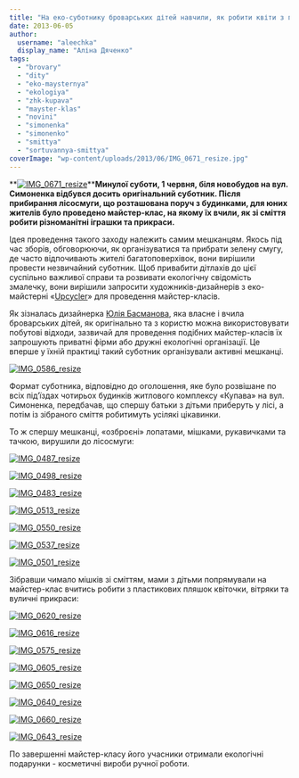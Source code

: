 ```yaml
---
title: "На еко-суботнику броварських дітей навчили, як робити квіти з пластикових пляшок"
date: 2013-06-05
author: 
  username: "aleechka"
  display_name: "Аліна Дяченко"
tags: 
  - "brovary"
  - "dity"
  - "eko-maysternya"
  - "ekologiya"
  - "zhk-kupava"
  - "mayster-klas"
  - "novini"
  - "simonenka"
  - "simonenko"
  - "smittya"
  - "sortuvannya-smittya"
coverImage: "wp-content/uploads/2013/06/IMG_0671_resize.jpg"
---
```


**[![IMG_0671_resize](https://mpz.brovary.org/wp-content/uploads/2013/06/IMG_0671_resize.jpg)](https://mpz.brovary.org/wp-content/uploads/2013/06/IMG_0671_resize.jpg)****Минулої суботи, 1 червня, біля новобудов на вул. Симоненка відбувся досить оригінальний суботник. Після прибирання лісосмуги, що розташована поруч з будинками, для юних жителів було проведено майстер-клас, на якому їх вчили, як зі сміття робити різноманітні іграшки та прикраси.**

Ідея проведення такого заходу належить самим мешканцям. Якось під час зборів, обговорюючи, як організуватися та прибрати зелену смугу, де часто відпочивають жителі багатоповерхівок, вони вирішили провести незвичайний суботник. Щоб привабити дітлахів до цієї суспільно важливої справи та розвивати екологічну свідомість змалечку, вони вирішили запросити художників-дизайнерів з еко-майстерні «[Upcycler](http://upcycling.in.ua/)» для проведення майстер-класів.

Як зізналась дизайнерка [Юлія Басманова](https://www.facebook.com/Iulia.Basmanova), яка власне і вчила броварських дітей, як оригінально та з користю можна використовувати побутові відходи, зазвичай для проведення подібних майстер-класів їх запрошують приватні фірми або дружні екологічні організації. Це вперше у їхній практиці такий суботник організували активні мешканці.

[![IMG_0586_resize](https://mpz.brovary.org/wp-content/uploads/2013/06/IMG_0586_resize.jpg)](https://mpz.brovary.org/wp-content/uploads/2013/06/IMG_0586_resize.jpg)

Формат суботника, відповідно до оголошення, яке було розвішане по всіх під’їздах чотирьох будинків житлового комплексу «Купава» на вул. Симоненка, передбачав, що спершу батьки з дітьми приберуть у лісі, а потім із зібраного сміття робитимуть усілякі цікавинки.

То ж спершу мешканці, «озброєні» лопатами, мішками, рукавичками та тачкою, вирушили до лісосмуги:

[![IMG_0487_resize](https://mpz.brovary.org/wp-content/uploads/2013/06/IMG_0487_resize.jpg)](https://mpz.brovary.org/wp-content/uploads/2013/06/IMG_0487_resize.jpg)

[![IMG_0498_resize](https://mpz.brovary.org/wp-content/uploads/2013/06/IMG_0498_resize.jpg)](https://mpz.brovary.org/wp-content/uploads/2013/06/IMG_0498_resize.jpg)

[![IMG_0483_resize](https://mpz.brovary.org/wp-content/uploads/2013/06/IMG_0483_resize.jpg)](https://mpz.brovary.org/wp-content/uploads/2013/06/IMG_0483_resize.jpg)

[![IMG_0513_resize](https://mpz.brovary.org/wp-content/uploads/2013/06/IMG_0513_resize.jpg)](https://mpz.brovary.org/wp-content/uploads/2013/06/IMG_0513_resize.jpg)

[![IMG_0550_resize](https://mpz.brovary.org/wp-content/uploads/2013/06/IMG_0550_resize.jpg)](https://mpz.brovary.org/wp-content/uploads/2013/06/IMG_0550_resize.jpg)

[![IMG_0537_resize](https://mpz.brovary.org/wp-content/uploads/2013/06/IMG_0537_resize.jpg)](https://mpz.brovary.org/wp-content/uploads/2013/06/IMG_0537_resize.jpg)

[![IMG_0501_resize](https://mpz.brovary.org/wp-content/uploads/2013/06/IMG_0501_resize.jpg)](https://mpz.brovary.org/wp-content/uploads/2013/06/IMG_0501_resize.jpg)

Зібравши чимало мішків зі сміттям, мами з дітьми попрямували на майстер-клас вчитись робити з пластикових пляшок квіточки, вітряки та вуличні прикраси:

[![IMG_0620_resize](https://mpz.brovary.org/wp-content/uploads/2013/06/IMG_0620_resize.jpg)](https://mpz.brovary.org/wp-content/uploads/2013/06/IMG_0620_resize.jpg)

[![IMG_0616_resize](https://mpz.brovary.org/wp-content/uploads/2013/06/IMG_0616_resize.jpg)](https://mpz.brovary.org/wp-content/uploads/2013/06/IMG_0616_resize.jpg)

[![IMG_0575_resize](https://mpz.brovary.org/wp-content/uploads/2013/06/IMG_0575_resize.jpg)](https://mpz.brovary.org/wp-content/uploads/2013/06/IMG_0575_resize.jpg)

[![IMG_0605_resize](https://mpz.brovary.org/wp-content/uploads/2013/06/IMG_0605_resize.jpg)](https://mpz.brovary.org/wp-content/uploads/2013/06/IMG_0605_resize.jpg)

[![IMG_0650_resize](https://mpz.brovary.org/wp-content/uploads/2013/06/IMG_0650_resize.jpg)](https://mpz.brovary.org/wp-content/uploads/2013/06/IMG_0650_resize.jpg)

[![IMG_0640_resize](https://mpz.brovary.org/wp-content/uploads/2013/06/IMG_0640_resize.jpg)](https://mpz.brovary.org/wp-content/uploads/2013/06/IMG_0640_resize.jpg)

[![IMG_0660_resize](https://mpz.brovary.org/wp-content/uploads/2013/06/IMG_0660_resize.jpg)](https://mpz.brovary.org/wp-content/uploads/2013/06/IMG_0660_resize.jpg)

[![IMG_0643_resize](https://mpz.brovary.org/wp-content/uploads/2013/06/IMG_0643_resize.jpg)](https://mpz.brovary.org/wp-content/uploads/2013/06/IMG_0643_resize.jpg)

По завершенні майстер-класу його учасники отримали екологічні подарунки - косметичні вироби ручної роботи.
